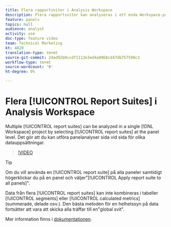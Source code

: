 ```yaml
---
title: Flera rapportsviter i Analysis Workspace
description: Flera rapportsviter kan analyseras i ett enda Workspace-projekt genom att du väljer sviter på panelnivå. Det gör att du kan utföra panelanalyser sida vid sida för olika datauppsättningar.
feature: panels
topics: null
audience: analyst
activity: use
doc-type: feature video
team: Technical Marketing
kt: 4820
translation-type: tm+mt
source-git-commit: 24ad92b0ccdf1112e3ed4a0968cd47db757598c3
workflow-type: tm+mt
source-wordcount: '0'
ht-degree: 0%

---
```



# Flera [!UICONTROL Report Suites] i Analysis Workspace

Multiple [!UICONTROL report suites] can be analyzed in a single [!DNL Workspace] project by selecting [!UICONTROL report suites] at the panel level. Det gör att du kan utföra panelanalyser sida vid sida för olika datauppsättningar.

>[!VIDEO](https://video.tv.adobe.com/v/32843/?quality=12)

>[!TIP]
>
> Om du vill använda en [!UICONTROL report suite] på alla paneler samtidigt högerklickar du på en panel och väljer&quot;[!UICONTROL Apply report suite to all panels]&quot;.

Data från flera [!UICONTROL report suites] kan inte kombineras i tabeller [!UICONTROL segments] eller [!UICONTROL calculated metrics] (summerade, delade osv.). Den bästa metoden för en helhetssyn på data fortsätter att vara att skicka alla träffar till en&quot;global svit&quot;.

Mer information finns i [dokumentationen](https://docs.adobe.com/content/help/sv-SE/analytics/analyze/analysis-workspace/build-workspace-project/multiple-report-suites.html).
